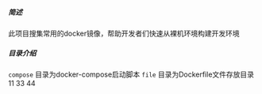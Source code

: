 ##### 简述
此项目搜集常用的docker镜像，帮助开发者们快速从裸机环境构建开发环境

##### 目录介绍
`compose` 目录为docker-compose启动脚本
`file`    目录为Dockerfile文件存放目录
11
33
44
